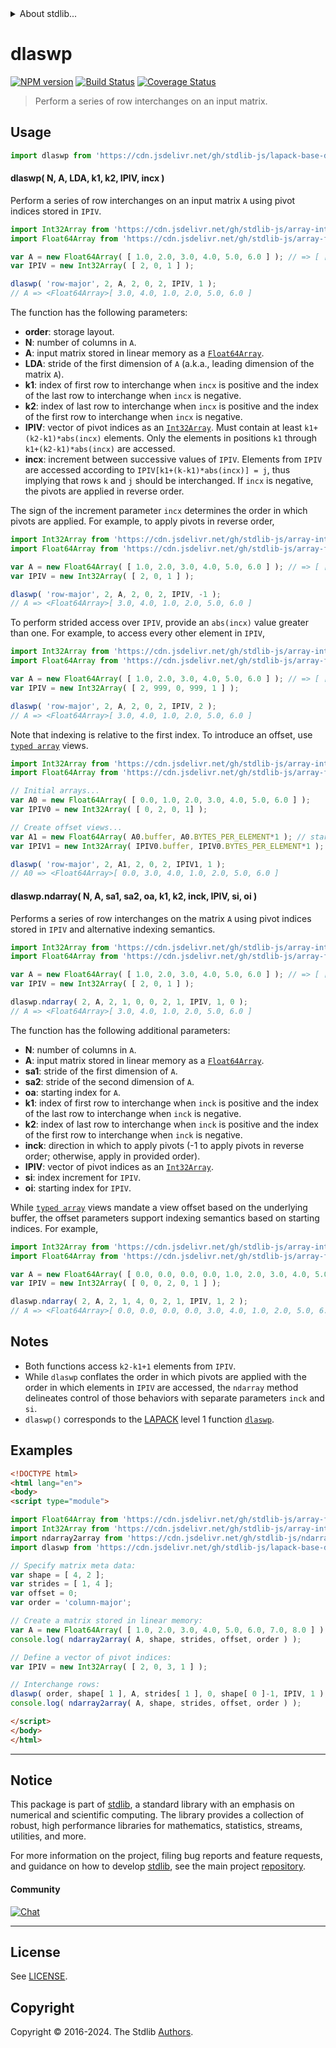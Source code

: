 <!--

@license Apache-2.0

Copyright (c) 2024 The Stdlib Authors.

Licensed under the Apache License, Version 2.0 (the "License");
you may not use this file except in compliance with the License.
You may obtain a copy of the License at

   http://www.apache.org/licenses/LICENSE-2.0

Unless required by applicable law or agreed to in writing, software
distributed under the License is distributed on an "AS IS" BASIS,
WITHOUT WARRANTIES OR CONDITIONS OF ANY KIND, either express or implied.
See the License for the specific language governing permissions and
limitations under the License.

-->


<details>
  <summary>
    About stdlib...
  </summary>
  <p>We believe in a future in which the web is a preferred environment for numerical computation. To help realize this future, we've built stdlib. stdlib is a standard library, with an emphasis on numerical and scientific computation, written in JavaScript (and C) for execution in browsers and in Node.js.</p>
  <p>The library is fully decomposable, being architected in such a way that you can swap out and mix and match APIs and functionality to cater to your exact preferences and use cases.</p>
  <p>When you use stdlib, you can be absolutely certain that you are using the most thorough, rigorous, well-written, studied, documented, tested, measured, and high-quality code out there.</p>
  <p>To join us in bringing numerical computing to the web, get started by checking us out on <a href="https://github.com/stdlib-js/stdlib">GitHub</a>, and please consider <a href="https://opencollective.com/stdlib">financially supporting stdlib</a>. We greatly appreciate your continued support!</p>
</details>

# dlaswp

[![NPM version][npm-image]][npm-url] [![Build Status][test-image]][test-url] [![Coverage Status][coverage-image]][coverage-url] <!-- [![dependencies][dependencies-image]][dependencies-url] -->

> Perform a series of row interchanges on an input matrix.

<section class = "usage">

## Usage

```javascript
import dlaswp from 'https://cdn.jsdelivr.net/gh/stdlib-js/lapack-base-dlaswp@esm/index.mjs';
```

#### dlaswp( N, A, LDA, k1, k2, IPIV, incx )

Perform a series of row interchanges on an input matrix `A` using pivot indices stored in `IPIV`.

```javascript
import Int32Array from 'https://cdn.jsdelivr.net/gh/stdlib-js/array-int32@esm/index.mjs';
import Float64Array from 'https://cdn.jsdelivr.net/gh/stdlib-js/array-float64@esm/index.mjs';

var A = new Float64Array( [ 1.0, 2.0, 3.0, 4.0, 5.0, 6.0 ] ); // => [ [ 1.0, 2.0 ], [ 3.0, 4.0 ], [ 5.0, 6.0 ] ]
var IPIV = new Int32Array( [ 2, 0, 1 ] );

dlaswp( 'row-major', 2, A, 2, 0, 2, IPIV, 1 );
// A => <Float64Array>[ 3.0, 4.0, 1.0, 2.0, 5.0, 6.0 ]
```

The function has the following parameters:

-   **order**: storage layout.
-   **N**: number of columns in `A`.
-   **A**: input matrix stored in linear memory as a [`Float64Array`][mdn-float64array].
-   **LDA**: stride of the first dimension of `A` (a.k.a., leading dimension of the matrix `A`).
-   **k1**: index of first row to interchange when `incx` is positive and the index of the last row to interchange when `incx` is negative.
-   **k2**: index of last row to interchange when `incx` is positive and the index of the first row to interchange when `incx` is negative.
-   **IPIV**: vector of pivot indices as an [`Int32Array`][mdn-int32array]. Must contain at least `k1+(k2-k1)*abs(incx)` elements. Only the elements in positions `k1` through `k1+(k2-k1)*abs(incx)` are accessed.
-   **incx**: increment between successive values of `IPIV`. Elements from `IPIV` are accessed according to `IPIV[k1+(k-k1)*abs(incx)] = j`, thus implying that rows `k` and `j` should be interchanged. If `incx` is negative, the pivots are applied in reverse order.

The sign of the increment parameter `incx` determines the order in which pivots are applied. For example, to apply pivots in reverse order,

```javascript
import Int32Array from 'https://cdn.jsdelivr.net/gh/stdlib-js/array-int32@esm/index.mjs';
import Float64Array from 'https://cdn.jsdelivr.net/gh/stdlib-js/array-float64@esm/index.mjs';

var A = new Float64Array( [ 1.0, 2.0, 3.0, 4.0, 5.0, 6.0 ] ); // => [ [ 1.0, 2.0 ], [ 3.0, 4.0 ], [ 5.0, 6.0 ] ]
var IPIV = new Int32Array( [ 2, 0, 1 ] );

dlaswp( 'row-major', 2, A, 2, 0, 2, IPIV, -1 );
// A => <Float64Array>[ 3.0, 4.0, 1.0, 2.0, 5.0, 6.0 ]
```

To perform strided access over `IPIV`, provide an `abs(incx)` value greater than one. For example, to access every other element in `IPIV`,

```javascript
import Int32Array from 'https://cdn.jsdelivr.net/gh/stdlib-js/array-int32@esm/index.mjs';
import Float64Array from 'https://cdn.jsdelivr.net/gh/stdlib-js/array-float64@esm/index.mjs';

var A = new Float64Array( [ 1.0, 2.0, 3.0, 4.0, 5.0, 6.0 ] ); // => [ [ 1.0, 2.0 ], [ 3.0, 4.0 ], [ 5.0, 6.0 ] ]
var IPIV = new Int32Array( [ 2, 999, 0, 999, 1 ] );

dlaswp( 'row-major', 2, A, 2, 0, 2, IPIV, 2 );
// A => <Float64Array>[ 3.0, 4.0, 1.0, 2.0, 5.0, 6.0 ]
```

Note that indexing is relative to the first index. To introduce an offset, use [`typed array`][mdn-typed-array] views.

<!-- eslint-disable stdlib/capitalized-comments -->

```javascript
import Int32Array from 'https://cdn.jsdelivr.net/gh/stdlib-js/array-int32@esm/index.mjs';
import Float64Array from 'https://cdn.jsdelivr.net/gh/stdlib-js/array-float64@esm/index.mjs';

// Initial arrays...
var A0 = new Float64Array( [ 0.0, 1.0, 2.0, 3.0, 4.0, 5.0, 6.0 ] );
var IPIV0 = new Int32Array( [ 0, 2, 0, 1] );

// Create offset views...
var A1 = new Float64Array( A0.buffer, A0.BYTES_PER_ELEMENT*1 ); // start at 2nd element
var IPIV1 = new Int32Array( IPIV0.buffer, IPIV0.BYTES_PER_ELEMENT*1 ); // start at 2nd element

dlaswp( 'row-major', 2, A1, 2, 0, 2, IPIV1, 1 );
// A0 => <Float64Array>[ 0.0, 3.0, 4.0, 1.0, 2.0, 5.0, 6.0 ]
```

#### dlaswp.ndarray( N, A, sa1, sa2, oa, k1, k2, inck, IPIV, si, oi )

Performs a series of row interchanges on the matrix `A` using pivot indices stored in `IPIV` and alternative indexing semantics.

```javascript
import Int32Array from 'https://cdn.jsdelivr.net/gh/stdlib-js/array-int32@esm/index.mjs';
import Float64Array from 'https://cdn.jsdelivr.net/gh/stdlib-js/array-float64@esm/index.mjs';

var A = new Float64Array( [ 1.0, 2.0, 3.0, 4.0, 5.0, 6.0 ] ); // => [ [ 1.0, 2.0 ], [ 3.0, 4.0 ], [ 5.0, 6.0 ] ]
var IPIV = new Int32Array( [ 2, 0, 1 ] );

dlaswp.ndarray( 2, A, 2, 1, 0, 0, 2, 1, IPIV, 1, 0 );
// A => <Float64Array>[ 3.0, 4.0, 1.0, 2.0, 5.0, 6.0 ]
```

The function has the following additional parameters:

-   **N**: number of columns in `A`.
-   **A**: input matrix stored in linear memory as a [`Float64Array`][mdn-float64array].
-   **sa1**: stride of the first dimension of `A`.
-   **sa2**: stride of the second dimension of `A`.
-   **oa**: starting index for `A`.
-   **k1**: index of first row to interchange when `inck` is positive and the index of the last row to interchange when `inck` is negative.
-   **k2**: index of last row to interchange when `inck` is positive and the index of the first row to interchange when `inck` is negative.
-   **inck**: direction in which to apply pivots (-1 to apply pivots in reverse order; otherwise, apply in provided order).
-   **IPIV**: vector of pivot indices as an [`Int32Array`][mdn-int32array].
-   **si**: index increment for `IPIV`.
-   **oi**: starting index for `IPIV`.

While [`typed array`][mdn-typed-array] views mandate a view offset based on the underlying buffer, the offset parameters support indexing semantics based on starting indices. For example,

<!-- eslint-disable max-len -->

```javascript
import Int32Array from 'https://cdn.jsdelivr.net/gh/stdlib-js/array-int32@esm/index.mjs';
import Float64Array from 'https://cdn.jsdelivr.net/gh/stdlib-js/array-float64@esm/index.mjs';

var A = new Float64Array( [ 0.0, 0.0, 0.0, 0.0, 1.0, 2.0, 3.0, 4.0, 5.0, 6.0 ] );
var IPIV = new Int32Array( [ 0, 0, 2, 0, 1 ] );

dlaswp.ndarray( 2, A, 2, 1, 4, 0, 2, 1, IPIV, 1, 2 );
// A => <Float64Array>[ 0.0, 0.0, 0.0, 0.0, 3.0, 4.0, 1.0, 2.0, 5.0, 6.0 ]
```

</section>

<!-- /.usage -->

<section class="notes">

## Notes

-   Both functions access `k2-k1+1` elements from `IPIV`.
-   While `dlaswp` conflates the order in which pivots are applied with the order in which elements in `IPIV` are accessed, the `ndarray` method delineates control of those behaviors with separate parameters `inck` and `si`.
-   `dlaswp()` corresponds to the [LAPACK][LAPACK] level 1 function [`dlaswp`][lapack-dlaswp].

</section>

<!-- /.notes -->

<section class="examples">

## Examples

<!-- eslint no-undef: "error" -->

```html
<!DOCTYPE html>
<html lang="en">
<body>
<script type="module">

import Float64Array from 'https://cdn.jsdelivr.net/gh/stdlib-js/array-float64@esm/index.mjs';
import Int32Array from 'https://cdn.jsdelivr.net/gh/stdlib-js/array-int32@esm/index.mjs';
import ndarray2array from 'https://cdn.jsdelivr.net/gh/stdlib-js/ndarray-base-to-array@esm/index.mjs';
import dlaswp from 'https://cdn.jsdelivr.net/gh/stdlib-js/lapack-base-dlaswp@esm/index.mjs';

// Specify matrix meta data:
var shape = [ 4, 2 ];
var strides = [ 1, 4 ];
var offset = 0;
var order = 'column-major';

// Create a matrix stored in linear memory:
var A = new Float64Array( [ 1.0, 2.0, 3.0, 4.0, 5.0, 6.0, 7.0, 8.0 ] );
console.log( ndarray2array( A, shape, strides, offset, order ) );

// Define a vector of pivot indices:
var IPIV = new Int32Array( [ 2, 0, 3, 1 ] );

// Interchange rows:
dlaswp( order, shape[ 1 ], A, strides[ 1 ], 0, shape[ 0 ]-1, IPIV, 1 );
console.log( ndarray2array( A, shape, strides, offset, order ) );

</script>
</body>
</html>
```

</section>

<!-- /.examples -->

<!-- C interface documentation. -->



<!-- Section for related `stdlib` packages. Do not manually edit this section, as it is automatically populated. -->

<section class="related">

</section>

<!-- /.related -->

<!-- Section for all links. Make sure to keep an empty line after the `section` element and another before the `/section` close. -->


<section class="main-repo" >

* * *

## Notice

This package is part of [stdlib][stdlib], a standard library with an emphasis on numerical and scientific computing. The library provides a collection of robust, high performance libraries for mathematics, statistics, streams, utilities, and more.

For more information on the project, filing bug reports and feature requests, and guidance on how to develop [stdlib][stdlib], see the main project [repository][stdlib].

#### Community

[![Chat][chat-image]][chat-url]

---

## License

See [LICENSE][stdlib-license].


## Copyright

Copyright &copy; 2016-2024. The Stdlib [Authors][stdlib-authors].

</section>

<!-- /.stdlib -->

<!-- Section for all links. Make sure to keep an empty line after the `section` element and another before the `/section` close. -->

<section class="links">

[npm-image]: http://img.shields.io/npm/v/@stdlib/lapack-base-dlaswp.svg
[npm-url]: https://npmjs.org/package/@stdlib/lapack-base-dlaswp

[test-image]: https://github.com/stdlib-js/lapack-base-dlaswp/actions/workflows/test.yml/badge.svg?branch=v0.1.0
[test-url]: https://github.com/stdlib-js/lapack-base-dlaswp/actions/workflows/test.yml?query=branch:v0.1.0

[coverage-image]: https://img.shields.io/codecov/c/github/stdlib-js/lapack-base-dlaswp/main.svg
[coverage-url]: https://codecov.io/github/stdlib-js/lapack-base-dlaswp?branch=main

<!--

[dependencies-image]: https://img.shields.io/david/stdlib-js/lapack-base-dlaswp.svg
[dependencies-url]: https://david-dm.org/stdlib-js/lapack-base-dlaswp/main

-->

[chat-image]: https://img.shields.io/gitter/room/stdlib-js/stdlib.svg
[chat-url]: https://app.gitter.im/#/room/#stdlib-js_stdlib:gitter.im

[stdlib]: https://github.com/stdlib-js/stdlib

[stdlib-authors]: https://github.com/stdlib-js/stdlib/graphs/contributors

[umd]: https://github.com/umdjs/umd
[es-module]: https://developer.mozilla.org/en-US/docs/Web/JavaScript/Guide/Modules

[deno-url]: https://github.com/stdlib-js/lapack-base-dlaswp/tree/deno
[deno-readme]: https://github.com/stdlib-js/lapack-base-dlaswp/blob/deno/README.md
[umd-url]: https://github.com/stdlib-js/lapack-base-dlaswp/tree/umd
[umd-readme]: https://github.com/stdlib-js/lapack-base-dlaswp/blob/umd/README.md
[esm-url]: https://github.com/stdlib-js/lapack-base-dlaswp/tree/esm
[esm-readme]: https://github.com/stdlib-js/lapack-base-dlaswp/blob/esm/README.md
[branches-url]: https://github.com/stdlib-js/lapack-base-dlaswp/blob/main/branches.md

[stdlib-license]: https://raw.githubusercontent.com/stdlib-js/lapack-base-dlaswp/main/LICENSE

[lapack]: https://www.netlib.org/lapack/explore-html/

[lapack-dlaswp]: https://www.netlib.org/lapack/explore-html/d7/d6b/dlaswp_8f_source.html

[mdn-float64array]: https://developer.mozilla.org/en-US/docs/Web/JavaScript/Reference/Global_Objects/Float64Array

[mdn-int32array]: https://developer.mozilla.org/en-US/docs/Web/JavaScript/Reference/Global_Objects/Int32Array

[mdn-typed-array]: https://developer.mozilla.org/en-US/docs/Web/JavaScript/Reference/Global_Objects/TypedArray

</section>

<!-- /.links -->
